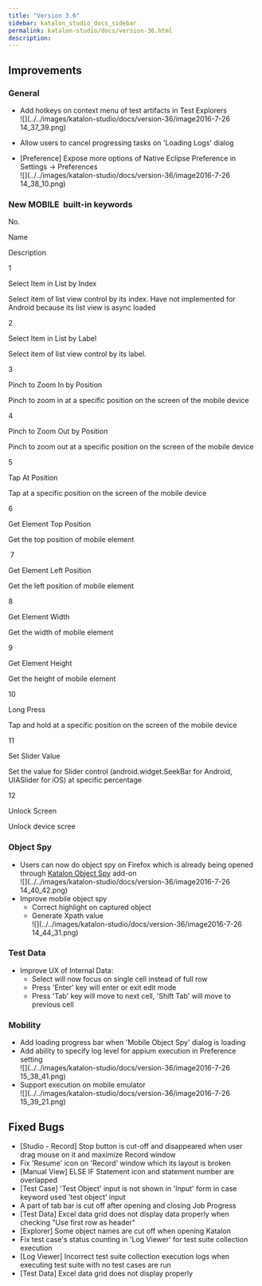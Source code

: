 ```yaml
---
title: "Version 3.6" 
sidebar: katalon_studio_docs_sidebar
permalink: katalon-studio/docs/version-36.html 
description: 
---
```

Improvements
------------

### General

*   Add hotkeys on context menu of test artifacts in Test Explorers  
    ![](../../images/katalon-studio/docs/version-36/image2016-7-26 14_37_39.png)  
      
    
*   Allow users to cancel progressing tasks on 'Loading Logs' dialog
*   \[Preference\] Expose more options of Native Eclipse Preference in Settings -> Preferences  
    ![](../../images/katalon-studio/docs/version-36/image2016-7-26 14_38_10.png)

### New MOBILE  built-in keywords

No.

Name

Description

1

Select Item in List by Index

Select item of list view control by its index. Have not implemented for Android because its list view is async loaded

2

Select Item in List by Label

Select item of list view control by its label.

3

Pinch to Zoom In by Position

Pinch to zoom in at a specific position on the screen of the mobile device

4

Pinch to Zoom Out by Position

Pinch to zoom out at a specific position on the screen of the mobile device

5

Tap At Position

Tap at a specific position on the screen of the mobile device

6

Get Element Top Position

Get the top position of mobile element

 7

Get Element Left Position

Get the left position of mobile element

8 

Get Element Width

Get the width of mobile element

9

Get Element Height

Get the height of mobile element

10

Long Press

Tap and hold at a specific position on the screen of the mobile device

11

Set Slider Value

Set the value for Slider control (android.widget.SeekBar for Android, UIASlider for iOS) at specific percentage

12

Unlock Screen

Unlock device scree

### Object Spy

*   Users can now do object spy on Firefox which is already being opened through [Katalon Object Spy](https://addons.mozilla.org/en-US/firefox/addon/katalon-object-spy/?src=api) add-on  
    ![](../../images/katalon-studio/docs/version-36/image2016-7-26 14_40_42.png)
*   Improve mobile object spy
    *   Correct highlight on captured object
    *   Generate Xpath value  
        ![](../../images/katalon-studio/docs/version-36/image2016-7-26 14_44_31.png)

### Test Data

*   Improve UX of Internal Data:  
    *   Select will now focus on single cell instead of full row
    *   Press 'Enter' key will enter or exit edit mode
    *   Press 'Tab' key will move to next cell, 'Shift Tab' will move to previous cell

### Mobility

*   Add loading progress bar when 'Mobile Object Spy' dialog is loading
*   Add ability to specify log level for appium execution in Preference setting  
    ![](../../images/katalon-studio/docs/version-36/image2016-7-26 15_38_41.png)
*   Support execution on mobile emulator  
    ![](../../images/katalon-studio/docs/version-36/image2016-7-26 15_39_21.png)

Fixed Bugs
----------

*   \[Studio - Record\] Stop button is cut-off and disappeared when user drag mouse on it and maximize Record window
*   Fix 'Resume' icon on 'Record' window which its layout is broken
*   \[Manual View\] ELSE IF Statement icon and statement number are overlapped
*   \[Test Case\] 'Test Object' input is not shown in 'Input' form in case keyword used 'test object' input
*   A part of tab bar is cut off after opening and closing Job Progress
*   \[Test Data\] Excel data grid does not display data properly when checking "Use first row as header"
*   \[Explorer\] Some object names are cut off when opening Katalon
*   Fix test case's status counting in 'Log Viewer' for test suite collection execution
*   \[Log Viewer\] Incorrect test suite collection execution logs when executing test suite with no test cases are run
*   \[Test Data\] Excel data grid does not display properly
